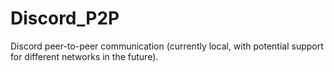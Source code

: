 # Discord_P2P
Discord peer-to-peer communication (currently local, with potential support for different networks in the future).

